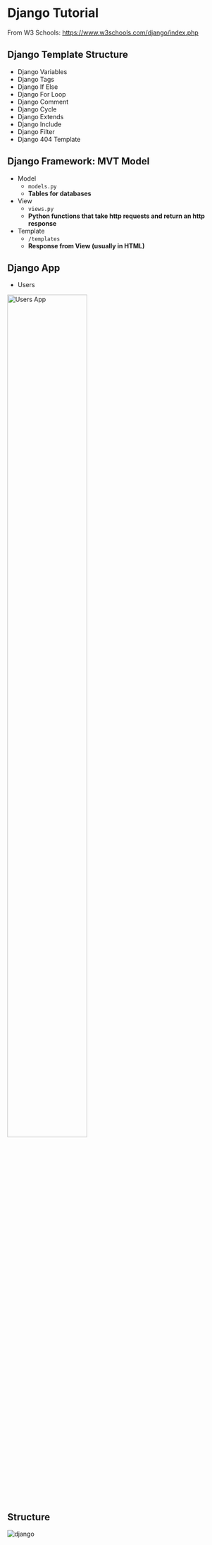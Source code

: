 # Django Tutorial

From W3 Schools: https://www.w3schools.com/django/index.php

## Django Template Structure

- Django Variables
- Django Tags
- Django If Else
- Django For Loop
- Django Comment
- Django Cycle
- Django Extends
- Django Include
- Django Filter
- Django 404 Template
 
## Django Framework: MVT Model

- Model
  - `models.py`
  - **Tables for databases**
- View
  - `views.py`
  - **Python functions that take http requests and return an http response**
- Template
  - `/templates`
  - **Response from View (usually in HTML)**

## Django App

- Users

<img src="https://user-images.githubusercontent.com/54840122/205554670-f9739e19-e0a3-4235-bd76-a7bcccaf8eca.png" 
alt="Users App" style="width:60%;height:70%;">

## Structure

![django](https://user-images.githubusercontent.com/54840122/205463140-55d19147-3d97-43ab-ae70-6c5f8b7fb988.JPG)
